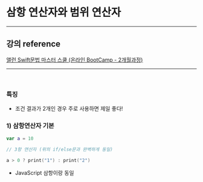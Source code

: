 # 삼항 연산자와 범위 연산자

---

## 강의 reference

[앨런 Swift문법 마스터 스쿨 (온라인 BootCamp - 2개월과정)](https://www.inflearn.com/course/스위프트-문법-마스터-스쿨/dashboard)

---

<br>

### 특징

- 조건 결과가 2개인 경우 주로 사용하면 제일 좋다!

### 1) 삼항연산자 기본

```swift
var a = 10

// 3항 연산자 (위의 if/else문과 완벽하게 동일)

a > 0 ? print("1") : print("2")

```

- JavaScript 삼항이랑 동일
